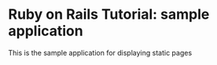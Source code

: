 # Ruby on Rails Tutorial: sample application

This is the sample application for
displaying static pages
